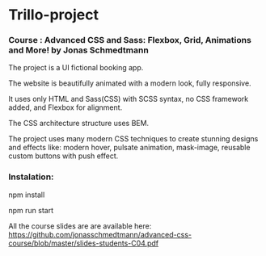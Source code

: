 # Trillo-project

### Course : Advanced CSS and Sass: Flexbox, Grid, Animations and More! by Jonas Schmedtmann

The project is a UI fictional booking app.

The website is beautifully animated with a modern look, fully responsive. 

It uses only HTML and Sass(CSS) with SCSS syntax, no CSS framework added, and Flexbox for alignment.

The CSS architecture structure uses BEM.

The project uses many modern CSS techniques to create stunning designs and effects like: modern hover, pulsate animation, mask-image, reusable custom buttons with push effect.


### Instalation:

npm install 

npm run start

All the course slides are are available here:  https://github.com/jonasschmedtmann/advanced-css-course/blob/master/slides-students-C04.pdf